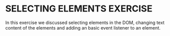 # SELECTING ELEMENTS EXERCISE

In this exercise we discussed selecting elements in the DOM, changing text content of the elements and adding an basic event listener to an element.
